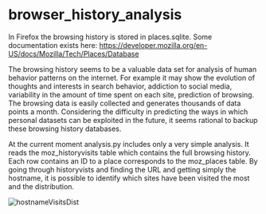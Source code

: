 # browser_history_analysis

In Firefox the browsing history is stored in places.sqlite. Some documentation exists here:
https://developer.mozilla.org/en-US/docs/Mozilla/Tech/Places/Database

The browsing history seems to be a valuable data set for analysis of human behavior patterns
on the internet. For example it may show the evolution of thoughts and interests in search
behavior, addiction to social media, variability in the amount of time spent on each site,
prediction of browsing. The browsing data is easily collected and generates thousands of
data points a month. Considering the difficulty in predicting the ways in which personal
datasets can be exploited in the future, it seems rational to backup these browsing history
databases.

At the current moment analysis.py includes only a very simple analysis. It reads the
moz_historyvisits table which contains the full browsing history. Each row contains an ID
to a place corresponds to the moz_places table. By going through historyvists and finding the
URL and getting simply the hostname, it is possible to identify which sites have been visited
the most and the distribution.

![hostnameVisitsDist](./images/hostnameVisitsDist.jpg)